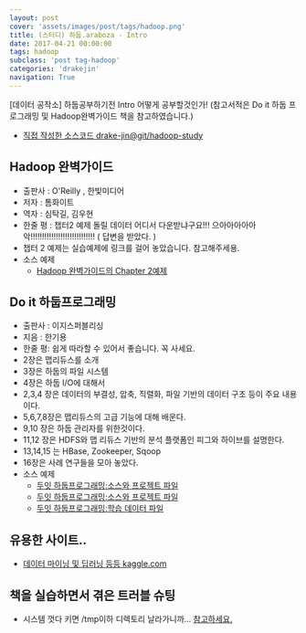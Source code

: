 ```yaml
---
layout: post
cover: 'assets/images/post/tags/hadoop.png'
title: (스터디) 하둡.araboza - Intro
date: 2017-04-21 00:00:00
tags: hadoop
subclass: 'post tag-hadoop'
categories: 'drakejin'
navigation: True
---
```

[데이터 공작소] 하둡공부하기전 Intro 어떻게 공부할것인가! 
(참고서적은 Do it 하둡 프로그래밍 및 Hadoop완벽가이드 책을 참고하였습니다.)


 - [직접 작성한 소스코드 drake-jin@git/hadoop-study](https://github.com/drake-jin/hadoop-study)
## Hadoop 완벽가이드
 - 출판사 : O'Reilly , 한빛미디어
 - 저자 : 톰화이트 
 - 역자 : 심탁길, 김우현
 - 한줄 평 : 챕터2 예제 돌릴 데이터 어디서 다운받냐구요!!! 
으아아아아아악!!!!!!!!!!!!!!!!!!!!!!!!!!!! ( 답변을 받았다. )
 - 챕터 2 예제는 실습예제에 링크를 걸어 놓았습니다. 참고해주세용. 
 - 소스 예제 
    - [Hadoop 완벽가이드의 Chapter 2예제](ftp://ftp.ncdc.noaa.gov/pub/data/noaa/)

## Do it 하둡프로그래밍
 - 출판사 : 이지스퍼블리싱
 - 지음 : 한기용
 - 한줄 평: 쉽게 따라할 수 있어서 좋습니다. 꼭 사세요. 
 - 2장은 맵리듀스를 소개
 - 3장은 하둡의 파일 시스템 
 - 4장은 하둡 I/O에 대해서
 - 2,3,4 장은 데이터의 부결성, 압축, 직렬화, 파일 기반의 데이터 구조 등이 주요 내용이다.
 - 5,6,7,8장은 맵리듀스의 고급 기능에 대해 배운다.
 - 9,10 장은 하둡 관리자를 위한것이다.
 - 11,12 장은 HDFS와 맵 리듀스 기반의 분석 플랫폼인 피그와 하이브를 설명한다.
 - 13,14,15 는 HBase, Zookeeper, Sqoop
 - 16장은 사례 연구들을 모아 놓았다.
 - 소스 예제  
    - [두잇 하둡프로그래밍:소스와 프로젝트 파일](https://s3.amazonaws.com/hadoopkr/source.tar.gz)
    - [두잇 하둡프로그래밍:소스와 프로젝트 파일](https://files.secureserver.net/public_file.php?page_action=display_file&hash=0sMasskTwJkow7)
    - [두잇 하둡프로그래밍:학습 데이터 파일](https://s3.amazonaws.com/hadoopkr/data.tar.gz)

## 유용한 사이트..
 - [데이터 마이닝 및 딥러닝 등등 kaggle.com](http://www.kaggle.com)

## 책을 실습하면서 겪은 트러블 슈팅
 - 시스템 껏다 키면 /tmp이하 디렉토리 날라가니까... [참고하세요.](http://egloos.zum.com/entireboy/v/4821605)



